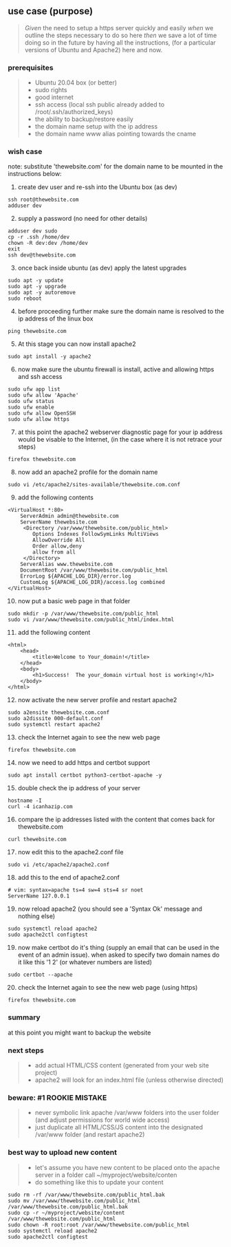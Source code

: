 ## use case (purpose)
> *Given* the need to setup a https server quickly and easily *when* we outline the steps necessary to do so here *then* we save a lot of time doing so in the future by having all the instructions, (for a particular versions of Ubuntu and Apache2) here and now.

### prerequisites
> - Ubuntu 20.04 box (or better)
> - sudo rights
> - good internet
> - ssh access (local ssh public already added to /root/.ssh/authorized_keys)
> - the ability to backup/restore easily
> - the domain name setup with the ip address
> - the domain name www alias pointing towards the cname

### wish case
note: substitute 'thewebsite.com' for the domain name to be mounted in the instructions below:

1. create dev user and re-ssh into the Ubuntu box (as dev)
```
ssh root@thewebsite.com
adduser dev
```
2. supply a password (no need for other details)
```
adduser dev sudo
cp -r .ssh /home/dev 
chown -R dev:dev /home/dev 
exit
ssh dev@thewebsite.com
```
3. once back inside ubuntu (as dev) apply the latest upgrades
```
sudo apt -y update
sudo apt -y upgrade
sudo apt -y autoremove
sudo reboot
``` 
4. before proceeding further make sure the domain name is resolved to the ip address of the linux box
```
ping thewebsite.com
```
5. At this stage you can now install apache2
```
sudo apt install -y apache2
```
6. now make sure the ubuntu firewall is install, active and allowing https and ssh access
```
sudo ufw app list
sudo ufw allow 'Apache'
sudo ufw status
sudo ufw enable
sudo ufw allow OpenSSH
sudo ufw allow https
```
7. at this point the apache2 webserver diagnostic page for your ip address would be visable to the Internet, (in the case where it is not retrace your steps)
```
firefox thewebsite.com
```
8. now add an apache2 profile for the domain name
```
sudo vi /etc/apache2/sites-available/thewebsite.com.conf
```
9. add the following contents
```
<VirtualHost *:80>
    ServerAdmin admin@thewebsite.com
    ServerName thewebsite.com
     <Directory /var/www/thewebsite.com/public_html>
        Options Indexes FollowSymLinks MultiViews
        AllowOverride All
        Order allow,deny
        allow from all
     </Directory>
    ServerAlias www.thewebsite.com 
    DocumentRoot /var/www/thewebsite.com/public_html
    ErrorLog ${APACHE_LOG_DIR}/error.log
    CustomLog ${APACHE_LOG_DIR}/access.log combined
</VirtualHost>
```
10. now put a basic web page in that folder
```
sudo mkdir -p /var/www/thewebsite.com/public_html
sudo vi /var/www/thewebsite.com/public_html/index.html 
```
11. add the following content
```
<html>
    <head>
        <title>Welcome to Your_domain!</title>
    </head>
    <body>
        <h1>Success!  The your_domain virtual host is working!</h1>
    </body>
</html>
```
12. now activate the new server profile and restart apache2
```
sudo a2ensite thewebsite.com.conf
sudo a2dissite 000-default.conf
sudo systemctl restart apache2
```
13. check the Internet again to see the new web page
```
firefox thewebsite.com
```
14. now we need to add https and certbot support
```
sudo apt install certbot python3-certbot-apache -y
```
15. double check the ip address of your server
```
hostname -I
curl -4 icanhazip.com
```
16. compare the ip addresses listed with the content that comes back for thewebsite.com
```
curl thewebsite.com
```
17. now edit this to the apache2.conf file
```
sudo vi /etc/apache2/apache2.conf
```
18. add this to the end of apache2.conf 
```
# vim: syntax=apache ts=4 sw=4 sts=4 sr noet
ServerName 127.0.0.1
```
19. now reload apache2 (you should see a 'Syntax Ok' message and nothing else)
```
sudo systemctl reload apache2
sudo apache2ctl configtest
```
19. now make certbot do it's thing (supply an email that can be used in the event of an admin issue).  when asked to specify two domain names do it like this '1 2' (or whatever numbers are listed)
```
sudo certbot --apache
```
20. check the Internet again to see the new web page (using https)
```
firefox thewebsite.com
```

### summary
at this point you might want to backup the website

### next steps
> - add actual HTML/CSS content (generated from your web site project)
> - apache2 will look for an index.html file (unless otherwise directed)

### beware: #1 ROOKIE MISTAKE 
> - never symbolic link apache /var/www folders into the user folder (and adjust permissions for world wide access)
> - just duplicate all HTML/CSS/JS content into the designated /var/www folder (and restart apache2)
### best way to upload new content
> - let's assume you have new content to be placed onto the apache server in a folder call ~/myproject/website/conten
> - do something like this to update your content
```
sudo rm -rf /var/www/thewebsite.com/public_html.bak
sudo mv /var/www/thewebsite.com/public_html /var/www/thewebsite.com/public_html.bak
sudo cp -r ~/myproject/website/content /var/www/thewebsite.com/public_html
sudo chown -R root:root /var/www/thewebsite.com/public_html
sudo systemctl reload apache2
sudo apache2ctl configtest
```


